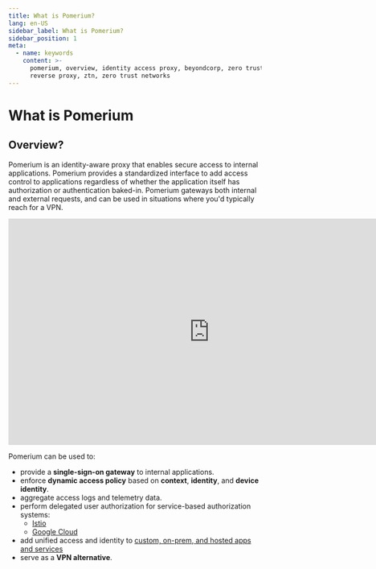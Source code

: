 ```yaml
---
title: What is Pomerium?
lang: en-US
sidebar_label: What is Pomerium?
sidebar_position: 1
meta:
  - name: keywords
    content: >-
      pomerium, overview, identity access proxy, beyondcorp, zero trust,
      reverse proxy, ztn, zero trust networks
---
```


# What is Pomerium

## Overview?

Pomerium is an identity-aware proxy that enables secure access to internal applications. Pomerium provides a standardized interface to add access control to applications regardless of whether the application itself has authorization or authentication baked-in. Pomerium gateways both internal and external requests, and can be used in situations where you'd typically reach for a VPN.

<center>
<iframe width="800" height="450" src="https://www.youtube.com/embed/WGwC9ULDnAY?rel=0" title="YouTube video player" frameborder="0" allow="accelerometer; autoplay; clipboard-write; encrypted-media; gyroscope; picture-in-picture" allowfullscreen></iframe>
</center>

Pomerium can be used to:

- provide a **single-sign-on gateway** to internal applications.
- enforce **dynamic access policy** based on **context**, **identity**, and **device identity**.
- aggregate access logs and telemetry data.
- perform delegated user authorization for service-based authorization systems:
  - [Istio](/guides/istio.md)
  - [Google Cloud](/guides/cloud-run.md)
- add unified access and identity to [custom, on-prem, and hosted apps and services](https://www.pomerium.com/integrations/)
- serve as a **VPN alternative**.

